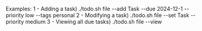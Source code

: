 Examples:
  1 - Adding a task)         ./todo.sh file --add Task --due 2024-12-1 --priority low --tags personal
  2 - Modifying a task)      ./todo.sh file --set Task --priority medium
  3 - Viewing all due tasks) ./todo.sh file --view
